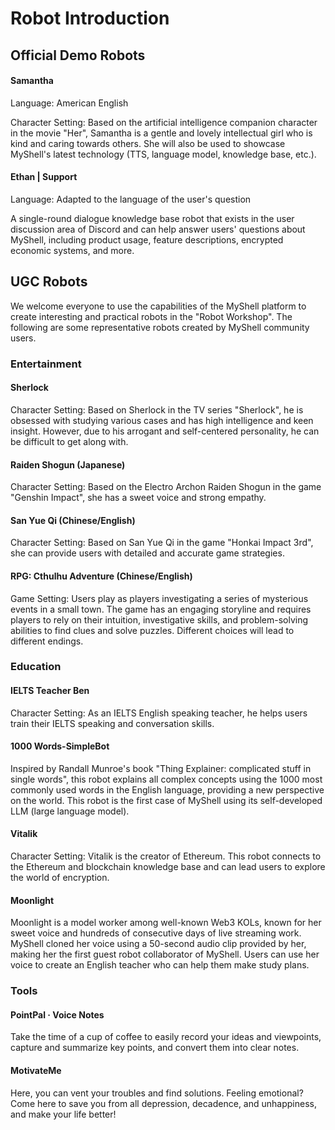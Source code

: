 # Robot Introduction

## Official Demo Robots

#### Samantha

Language: American English

Character Setting: Based on the artificial intelligence companion character in the movie "Her", Samantha is a gentle and lovely intellectual girl who is kind and caring towards others. She will also be used to showcase MyShell's latest technology (TTS, language model, knowledge base, etc.).

#### Ethan | Support

Language: Adapted to the language of the user's question

A single-round dialogue knowledge base robot that exists in the user discussion area of Discord and can help answer users' questions about MyShell, including product usage, feature descriptions, encrypted economic systems, and more.

## UGC Robots

We welcome everyone to use the capabilities of the MyShell platform to create interesting and practical robots in the "Robot Workshop". The following are some representative robots created by MyShell community users.

### Entertainment

#### Sherlock

Character Setting: Based on Sherlock in the TV series "Sherlock", he is obsessed with studying various cases and has high intelligence and keen insight. However, due to his arrogant and self-centered personality, he can be difficult to get along with.

#### Raiden Shogun (Japanese)

Character Setting: Based on the Electro Archon Raiden Shogun in the game "Genshin Impact", she has a sweet voice and strong empathy.

#### San Yue Qi (Chinese/English)

Character Setting: Based on San Yue Qi in the game "Honkai Impact 3rd", she can provide users with detailed and accurate game strategies.

#### RPG: Cthulhu Adventure (Chinese/English)

Game Setting: Users play as players investigating a series of mysterious events in a small town. The game has an engaging storyline and requires players to rely on their intuition, investigative skills, and problem-solving abilities to find clues and solve puzzles. Different choices will lead to different endings.

### Education

#### IELTS Teacher Ben

Character Setting: As an IELTS English speaking teacher, he helps users train their IELTS speaking and conversation skills.

#### 1000 Words-SimpleBot

Inspired by Randall Munroe's book "Thing Explainer: complicated stuff in single words", this robot explains all complex concepts using the 1000 most commonly used words in the English language, providing a new perspective on the world. This robot is the first case of MyShell using its self-developed LLM (large language model).

#### Vitalik

Character Setting: Vitalik is the creator of Ethereum. This robot connects to the Ethereum and blockchain knowledge base and can lead users to explore the world of encryption.

#### Moonlight

Moonlight is a model worker among well-known Web3 KOLs, known for her sweet voice and hundreds of consecutive days of live streaming work. MyShell cloned her voice using a 50-second audio clip provided by her, making her the first guest robot collaborator of MyShell. Users can use her voice to create an English teacher who can help them make study plans.

### Tools

#### PointPal · Voice Notes

Take the time of a cup of coffee to easily record your ideas and viewpoints, capture and summarize key points, and convert them into clear notes.

#### MotivateMe

Here, you can vent your troubles and find solutions. Feeling emotional? Come here to save you from all depression, decadence, and unhappiness, and make your life better!

####